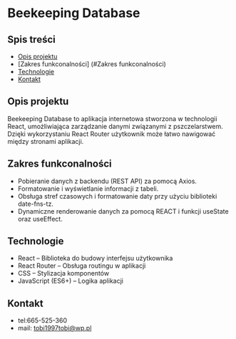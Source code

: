 # Beekeeping Database
## Spis treści
* [Opis projektu](#Opis-projektu)
* [Zakres funkconalności] (#Zakres funkconalności)
* [Technologie](#Technologie)
* [Kontakt](Kontakt)
## Opis projektu
Beekeeping Database to aplikacja internetowa stworzona w technologii React, umożliwiająca zarządzanie danymi związanymi z pszczelarstwem. Dzięki wykorzystaniu React Router użytkownik może łatwo nawigować między stronami aplikacji.
## Zakres funkconalności
- Pobieranie danych z backendu (REST API) za pomocą Axios.
- Formatowanie i wyświetlanie informacji z tabeli.
- Obsługa stref czasowych i formatowanie daty przy użyciu biblioteki date-fns-tz.
- Dynamiczne renderowanie danych za pomocą REACT i funkcji useState oraz useEffect.
## Technologie
- React – Biblioteka do budowy interfejsu użytkownika
- React Router – Obsługa routingu w aplikacji
- CSS – Stylizacja komponentów
- JavaScript (ES6+) – Logika aplikacji

## Kontakt
- tel:665-525-360
- mail: tobi1997tobi@wp.pl